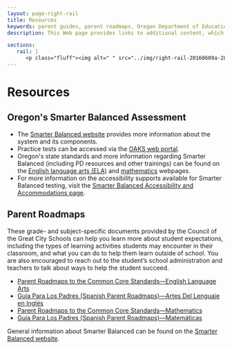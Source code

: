 ```yaml
---
layout: page-right-rail
title: Resources
keywords: parent guides, parent roadmaps, Oregon Department of Education, Oregon's Smarter Balanced Assessment, ODE website
description: This Web page provides links to additional content, which parents/guardians, students, and interested educators can use to better understand Oregon's Smarter Balanced Individual Student Report.

sections:
   rail: |
      <p class="fluff"><img alt=" " src="../img/right-rail-20160609a-280x187.png" /></p>
---
```


# Resources

## Oregon's Smarter Balanced Assessment

* The [Smarter Balanced website](http://www.smarterbalanced.org/about/) provides more information about the system and its components.
*  Practice tests can be accessed via the [OAKS web portal](http://oaksportal.org/students/).
* Oregon's state standards and more information regarding Smarter Balanced (including PD resources and other trainings) can be found on the [English language arts (ELA)](http://www.oregon.gov/ode/educator-resources/assessment/Pages/English-Language-Arts.aspx) and [mathematics](http://www.oregon.gov/ode/educator-resources/assessment/Pages/Mathematics.aspx) webpages.
* For more information on the accessibility supports available for Smarter Balanced testing, visit the [Smarter Balanced Accessibility and Accommodations page](http://www.smarterbalanced.org/assessments/accessibility-and-accommodations/).

## Parent Roadmaps

These grade- and subject-specific documents provided by the Council of the Great City Schools can help you learn more about student expectations, including the types of learning activities students may encounter in their classroom, and what you can do to help them learn outside of school. You are also encouraged to reach out to the student’s school administration and teachers to talk about ways to help the student succeed.

* [Parent Roadmaps to the Common Core Standards—English Language Arts](https://www.cgcs.org/Page/328)
* [Guía Para Los Padres (Spanish Parent Roadmaps)—Artes Del Lenguaje en Inglés](https://www.cgcs.org/Page/261)
* [Parent Roadmaps to the Common Core Standards—Mathematics](https://www.cgcs.org/Page/244)
* [Guía Para Los Padres (Spanish Parent Roadmaps)—Matemáticas](https://www.cgcs.org/Page/263)

General information about Smarter Balanced can be found on the [Smarter Balanced website](http://www.smarterbalanced.org/).
